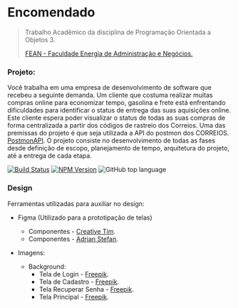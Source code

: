# Encomendado
> Trabalho Acadêmico da disciplina de Programação Orientada a Objetos 3.
> 
> [FEAN - Faculdade Energia de Administração e Negócios.](https://www.fean.com.br)

### Projeto:
Você trabalha em uma empresa de desenvolvimento de software que recebeu a seguinte demanda.
Um cliente que costuma realizar muitas compras online para economizar tempo, gasolina e frete está enfrentando dificuldades para identificar o status de entrega das suas aquisições online. Este cliente espera poder visualizar o status de todas as suas compras de forma centralizada a partir dos códigos de rastreio dos Correios. Uma das premissas do projeto é que seja utilizada a API do postmon dos CORREIOS. 
[PostmonAPI](https://github.com/PostmonAPI/correios.postmon.com.br).
O projeto consiste no desenvolvimento de todas as fases desde definição de escopo, planejamento de tempo, arquitetura do projeto, até a entrega de cada etapa.


[![Build Status][build-image]][build-url]
[![NPM Version][npm-image]][npm-url]
![GitHub top language](https://img.shields.io/github/languages/top/danilo-aalmeida/encomendado)

### Design

Ferramentas utilizadas para auxiliar no design:

* Figma (Utilizado para a prototipação de telas)
    
    * Componentes - [Creative Tim](https://demos.creative-tim.com/material-kit-figma/presentation.html).
    * Componentes - [Adrian Stefan](https://dribbble.com/shots/7140626-Figma-Admin-Template-Dashboard).
    
    
* Imagens:
    * Background: 
        * Tela de Login - [Freepik](https://www.freepik.com/free-photos-vectors/man).
        * Tela de Cadastro - [Freepik](https://br.freepik.com/fotos-vetores-gratis/pessoas).
        * Tela Recuperar Senha - [Freepik](https://br.freepik.com/fotos-vetores-gratis/camera).
        * Tela Principal - [Freepik](https://br.freepik.com/fotos-vetores-gratis/homem).


[npm-image]: https://img.shields.io/npm/v/datadog-metrics.svg?style=flat-square
[npm-url]: https://npmjs.org/package/datadog-metrics
[build-image]: https://travis-ci.org/DataDog/java-dogstatsd-client.svg?branch=master
[build-url]: https://travis-ci.org/DataDog/java-dogstatsd-client
[shields-montagem]: https://shields.io